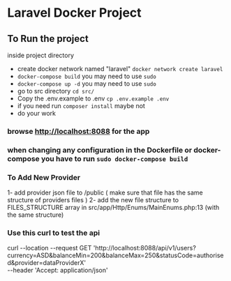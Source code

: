 # Laravel Docker Project


## To Run the project
inside project directory

- create docker network named "laravel" `docker network create laravel`
- `docker-compose build` you may need to use `sudo`
- `docker-compose up -d` you may need to use `sudo`
- go to src directory `cd src/`
- Copy the .env.example to .env `cp .env.example .env`
- if you need run `composer install` maybe not
- do your work 

### browse [http://localhost:8088](http://localhost:8088) for the app

### when changing any configuration in the Dockerfile or docker-compose you have to run `sudo docker-compose build`

[//]: # (## To Run The Unit Tests)

[//]: # (- run `./vendor/bin/phpunit ./tests/Feature/ExampleTest.php`)

### To Add New Provider 
1- add provider json file to /public ( make sure that file has the same structure of providers files )
2- add the new file structure to FILES_STRUCTURE array in src/app/Http/Enums/MainEnums.php:13 (with the same structure)
### Use this curl to test the api

curl --location --request GET 'http://localhost:8088/api/v1/users?currency=ASD&balanceMin=200&balanceMax=250&statusCode=authorised&provider=dataProviderX' \
--header 'Accept: application/json'